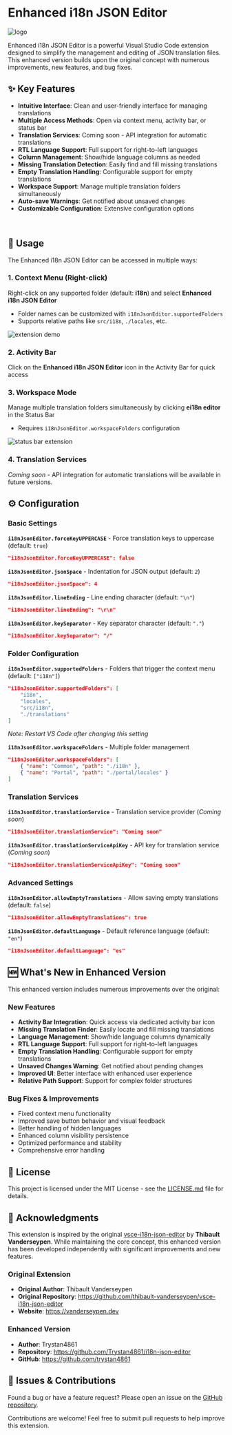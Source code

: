 # Enhanced i18n JSON Editor

![logo](media/images/ei18n_logo.png)

Enhanced i18n JSON Editor is a powerful Visual Studio Code extension designed to simplify the management and editing of JSON translation files. This enhanced version builds upon the original concept with numerous improvements, new features, and bug fixes.

## ✨ Key Features

- **Intuitive Interface**: Clean and user-friendly interface for managing translations
- **Multiple Access Methods**: Open via context menu, activity bar, or status bar
- **Translation Services**: Coming soon - API integration for automatic translations
- **RTL Language Support**: Full support for right-to-left languages
- **Column Management**: Show/hide language columns as needed
- **Missing Translation Detection**: Easily find and fill missing translations
- **Empty Translation Handling**: Configurable support for empty translations
- **Workspace Support**: Manage multiple translation folders simultaneously
- **Auto-save Warnings**: Get notified about unsaved changes
- **Customizable Configuration**: Extensive configuration options

<br>

## 🚀 Usage

The Enhanced i18n JSON Editor can be accessed in multiple ways:

### 1. Context Menu (Right-click)
Right-click on any supported folder (default: **i18n**) and select **Enhanced i18n JSON Editor**
- Folder names can be customized with `i18nJsonEditor.supportedFolders`
- Supports relative paths like `src/i18n`, `./locales`, etc.

![extension demo](media/images/demo.gif)

### 2. Activity Bar
Click on the **Enhanced i18n JSON Editor** icon in the Activity Bar for quick access

### 3. Workspace Mode
Manage multiple translation folders simultaneously by clicking **ei18n editor** in the Status Bar
- Requires `i18nJsonEditor.workspaceFolders` configuration

![status bar extension](media/images/workspace.png)

### 4. Translation Services
*Coming soon* - API integration for automatic translations will be available in future versions.

## ⚙️ Configuration

### Basic Settings

**`i18nJsonEditor.forceKeyUPPERCASE`** - Force translation keys to uppercase (default: `true`)
```json
"i18nJsonEditor.forceKeyUPPERCASE": false
```

**`i18nJsonEditor.jsonSpace`** - Indentation for JSON output (default: `2`)
```json
"i18nJsonEditor.jsonSpace": 4
```

**`i18nJsonEditor.lineEnding`** - Line ending character (default: `"\n"`)
```json
"i18nJsonEditor.lineEnding": "\r\n"
```

**`i18nJsonEditor.keySeparator`** - Key separator character (default: `"."`)
```json
"i18nJsonEditor.keySeparator": "/"
```

### Folder Configuration

**`i18nJsonEditor.supportedFolders`** - Folders that trigger the context menu (default: `["i18n"]`)
```json
"i18nJsonEditor.supportedFolders": [
    "i18n",
    "locales",
    "src/i18n",
    "./translations"
]
```
*Note: Restart VS Code after changing this setting*

**`i18nJsonEditor.workspaceFolders`** - Multiple folder management
```json
"i18nJsonEditor.workspaceFolders": [
    { "name": "Common", "path": "./i18n" },
    { "name": "Portal", "path": "./portal/locales" }
]
```

### Translation Services

**`i18nJsonEditor.translationService`** - Translation service provider (*Coming soon*)
```json
"i18nJsonEditor.translationService": "Coming soon"
```

**`i18nJsonEditor.translationServiceApiKey`** - API key for translation service (*Coming soon*)
```json
"i18nJsonEditor.translationServiceApiKey": "Coming soon"
```

### Advanced Settings

**`i18nJsonEditor.allowEmptyTranslations`** - Allow saving empty translations (default: `false`)
```json
"i18nJsonEditor.allowEmptyTranslations": true
```

**`i18nJsonEditor.defaultLanguage`** - Default reference language (default: `"en"`)
```json
"i18nJsonEditor.defaultLanguage": "es"
```

## 🆕 What's New in Enhanced Version

This enhanced version includes numerous improvements over the original:

### New Features
- **Activity Bar Integration**: Quick access via dedicated activity bar icon
- **Missing Translation Finder**: Easily locate and fill missing translations
- **Language Management**: Show/hide language columns dynamically
- **RTL Language Support**: Full support for right-to-left languages
- **Empty Translation Handling**: Configurable support for empty translations
- **Unsaved Changes Warning**: Get notified about pending changes
- **Improved UI**: Better interface with enhanced user experience
- **Relative Path Support**: Support for complex folder structures

### Bug Fixes & Improvements
- Fixed context menu functionality
- Improved save button behavior and visual feedback
- Better handling of hidden languages
- Enhanced column visibility persistence
- Optimized performance and stability
- Comprehensive error handling

## 📄 License

This project is licensed under the MIT License - see the [LICENSE.md](LICENSE.md) file for details.

## 🙏 Acknowledgments

This extension is inspired by the original [vsce-i18n-json-editor](https://github.com/thibault-vanderseypen/vsce-i18n-json-editor) by **Thibault Vanderseypen**. While maintaining the core concept, this enhanced version has been developed independently with significant improvements and new features.

### Original Extension
- **Original Author**: Thibault Vanderseypen
- **Original Repository**: https://github.com/thibault-vanderseypen/vsce-i18n-json-editor
- **Website**: https://vanderseypen.dev

### Enhanced Version
- **Author**: Trystan4861
- **Repository**: https://github.com/Trystan4861/i18n-json-editor
- **GitHub**: https://github.com/trystan4861

## 🐛 Issues & Contributions

Found a bug or have a feature request? Please open an issue on the [GitHub repository](https://github.com/Trystan4861/i18n-json-editor/issues).

Contributions are welcome! Feel free to submit pull requests to help improve this extension.
